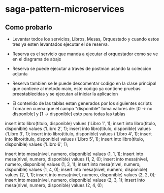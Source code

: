 # saga-pattern-microservices

## Como probarlo
* Levantar todos los servicios, Libros, Mesas, Orquestado y cuando estos tres ya esten levantados ejecutar el de reserva.

* Reserva es el servicio que manda a ejecutar el orquestador como se ve en el diagrama de abajo

* Reserva se puede ejecutar a través de postman usando la coleccion adjunta
* Reserva tambien se le puede descomentar codigo en la clase principal que contiene al metodo main, 
este codigo ya contiene pruebas preestablecidas y se ejecutan al iniciar la aplicacion

* El contenido de las tablas estan generados por los siguientes scripts
Tomar en cuena que el campo "disponible" toma valores de: [0 -> no disponible] y [1 -> disponible] esto para todas las tablas

insert into libro(titulo, disponible) values ('Libro 1', 1);
insert into libro(titulo, disponible) values ('Libro 2', 1);
insert into libro(titulo, disponible) values ('Libro 3', 1);
insert into libro(titulo, disponible) values ('Libro 4', 1);
insert into libro(titulo, disponible) values ('Libro 5', 1);
insert into libro(titulo, disponible) values ('Libro 6', 1);

insert into mesa(nivel, numero, disponible) values (1, 1, 1);
insert into mesa(nivel, numero, disponible) values (1, 2, 0);
insert into mesa(nivel, numero, disponible) values (1, 3, 1);
insert into mesa(nivel, numero, disponible) values (1, 4, 0);
insert into mesa(nivel, numero, disponible) values (2, 1, 1);
insert into mesa(nivel, numero, disponible) values (2, 2, 0);
insert into mesa(nivel, numero, disponible) values (2, 3, 1);
insert into mesa(nivel, numero, disponible) values (2, 4, 0);

